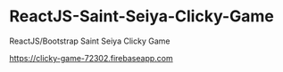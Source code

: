 # ReactJS-Saint-Seiya-Clicky-Game
ReactJS/Bootstrap Saint Seiya Clicky Game

https://clicky-game-72302.firebaseapp.com
